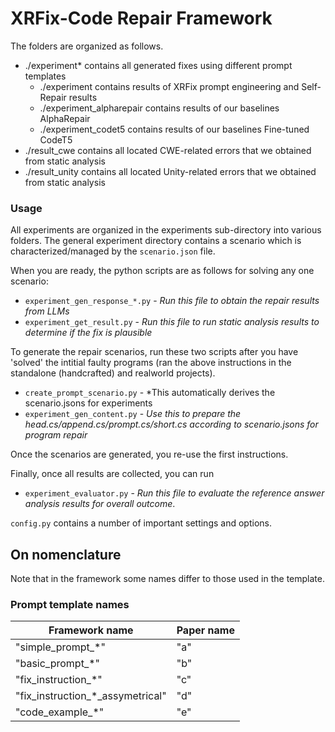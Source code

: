 # XRFix-Code Repair Framework

The folders are organized as follows.
* ./experiment* contains all generated fixes using different prompt templates
    - ./experiment contains results of XRFix prompt engineering and Self-Repair results
    - ./experiment_alpharepair contains results of our baselines AlphaRepair
    - ./experiment_codet5 contains results of our baselines Fine-tuned CodeT5
* ./result_cwe contains all located CWE-related errors that we obtained from static analysis
* ./result_unity contains all located Unity-related errors that we obtained from static analysis

### Usage

All experiments are organized in the experiments sub-directory into various folders. The general experiment directory contains a scenario which is characterized/managed by the `scenario.json` file. 

When you are ready, the python scripts are as follows for solving any one scenario:
* `experiment_gen_response_*.py` - *Run this file to obtain the repair results from LLMs*
* `experiment_get_result.py` - *Run this file to run static analysis results to determine if the fix is plausible*



To generate the repair scenarios, run these two scripts after you have 'solved' the intitial faulty programs (ran the above instructions in the standalone (handcrafted) and realworld projects).
* `create_prompt_scenario.py` - *This automatically derives the scenario.jsons for experiments
* `experiment_gen_content.py` - *Use this to prepare the head.cs/append.cs/prompt.cs/short.cs according to scenario.jsons for program repair*

Once the scenarios are generated, you re-use the first instructions.

Finally, once all results are collected, you can run
* `experiment_evaluator.py` - *Run this file to evaluate the reference answer analysis results for overall outcome*.

`config.py` contains a number of important settings and options.

## On nomenclature

Note that in the framework some names differ to those used in the template. 

### Prompt template names

Framework name                                       | Paper name
-----------------------------------------------------|------------
"simple_prompt_*"                                  | "a"
"basic_prompt_*"                                   | "b"
"fix_instruction_*"                                | "c"
"fix_instruction_*_assymetrical"                  | "d"
"code_example_*"                                   | "e"
